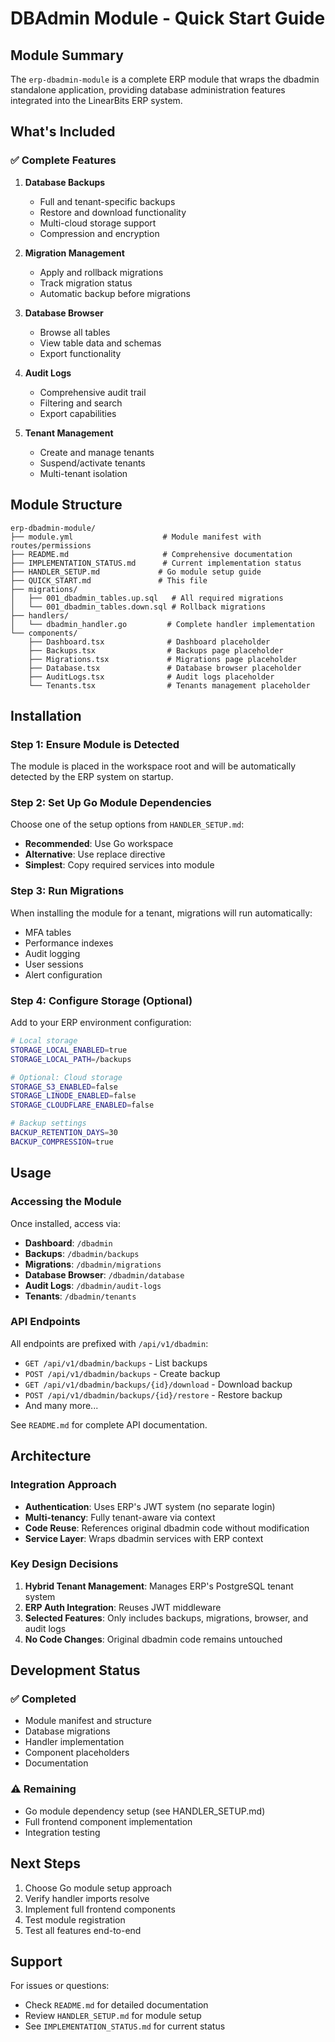 # DBAdmin Module - Quick Start Guide

## Module Summary

The `erp-dbadmin-module` is a complete ERP module that wraps the dbadmin standalone application, providing database administration features integrated into the LinearBits ERP system.

## What's Included

### ✅ Complete Features

1. **Database Backups**
   - Full and tenant-specific backups
   - Restore and download functionality
   - Multi-cloud storage support
   - Compression and encryption

2. **Migration Management**
   - Apply and rollback migrations
   - Track migration status
   - Automatic backup before migrations

3. **Database Browser**
   - Browse all tables
   - View table data and schemas
   - Export functionality

4. **Audit Logs**
   - Comprehensive audit trail
   - Filtering and search
   - Export capabilities

5. **Tenant Management**
   - Create and manage tenants
   - Suspend/activate tenants
   - Multi-tenant isolation

## Module Structure

```
erp-dbadmin-module/
├── module.yml                    # Module manifest with routes/permissions
├── README.md                     # Comprehensive documentation
├── IMPLEMENTATION_STATUS.md      # Current implementation status
├── HANDLER_SETUP.md             # Go module setup guide
├── QUICK_START.md               # This file
├── migrations/
│   ├── 001_dbadmin_tables.up.sql   # All required migrations
│   └── 001_dbadmin_tables.down.sql # Rollback migrations
├── handlers/
│   └── dbadmin_handler.go         # Complete handler implementation
└── components/
    ├── Dashboard.tsx              # Dashboard placeholder
    ├── Backups.tsx                # Backups page placeholder
    ├── Migrations.tsx             # Migrations page placeholder
    ├── Database.tsx               # Database browser placeholder
    ├── AuditLogs.tsx              # Audit logs placeholder
    └── Tenants.tsx                # Tenants management placeholder
```

## Installation

### Step 1: Ensure Module is Detected

The module is placed in the workspace root and will be automatically detected by the ERP system on startup.

### Step 2: Set Up Go Module Dependencies

Choose one of the setup options from `HANDLER_SETUP.md`:
- **Recommended**: Use Go workspace
- **Alternative**: Use replace directive
- **Simplest**: Copy required services into module

### Step 3: Run Migrations

When installing the module for a tenant, migrations will run automatically:
- MFA tables
- Performance indexes
- Audit logging
- User sessions
- Alert configuration

### Step 4: Configure Storage (Optional)

Add to your ERP environment configuration:

```bash
# Local storage
STORAGE_LOCAL_ENABLED=true
STORAGE_LOCAL_PATH=/backups

# Optional: Cloud storage
STORAGE_S3_ENABLED=false
STORAGE_LINODE_ENABLED=false
STORAGE_CLOUDFLARE_ENABLED=false

# Backup settings
BACKUP_RETENTION_DAYS=30
BACKUP_COMPRESSION=true
```

## Usage

### Accessing the Module

Once installed, access via:

- **Dashboard**: `/dbadmin`
- **Backups**: `/dbadmin/backups`
- **Migrations**: `/dbadmin/migrations`
- **Database Browser**: `/dbadmin/database`
- **Audit Logs**: `/dbadmin/audit-logs`
- **Tenants**: `/dbadmin/tenants`

### API Endpoints

All endpoints are prefixed with `/api/v1/dbadmin`:

- `GET /api/v1/dbadmin/backups` - List backups
- `POST /api/v1/dbadmin/backups` - Create backup
- `GET /api/v1/dbadmin/backups/{id}/download` - Download backup
- `POST /api/v1/dbadmin/backups/{id}/restore` - Restore backup
- And many more...

See `README.md` for complete API documentation.

## Architecture

### Integration Approach

- **Authentication**: Uses ERP's JWT system (no separate login)
- **Multi-tenancy**: Fully tenant-aware via context
- **Code Reuse**: References original dbadmin code without modification
- **Service Layer**: Wraps dbadmin services with ERP context

### Key Design Decisions

1. **Hybrid Tenant Management**: Manages ERP's PostgreSQL tenant system
2. **ERP Auth Integration**: Reuses JWT middleware
3. **Selected Features**: Only includes backups, migrations, browser, and audit logs
4. **No Code Changes**: Original dbadmin code remains untouched

## Development Status

### ✅ Completed

- Module manifest and structure
- Database migrations
- Handler implementation
- Component placeholders
- Documentation

### ⚠️ Remaining

- Go module dependency setup (see HANDLER_SETUP.md)
- Full frontend component implementation
- Integration testing

## Next Steps

1. Choose Go module setup approach
2. Verify handler imports resolve
3. Implement full frontend components
4. Test module registration
5. Test all features end-to-end

## Support

For issues or questions:
- Check `README.md` for detailed documentation
- Review `HANDLER_SETUP.md` for module setup
- See `IMPLEMENTATION_STATUS.md` for current status
